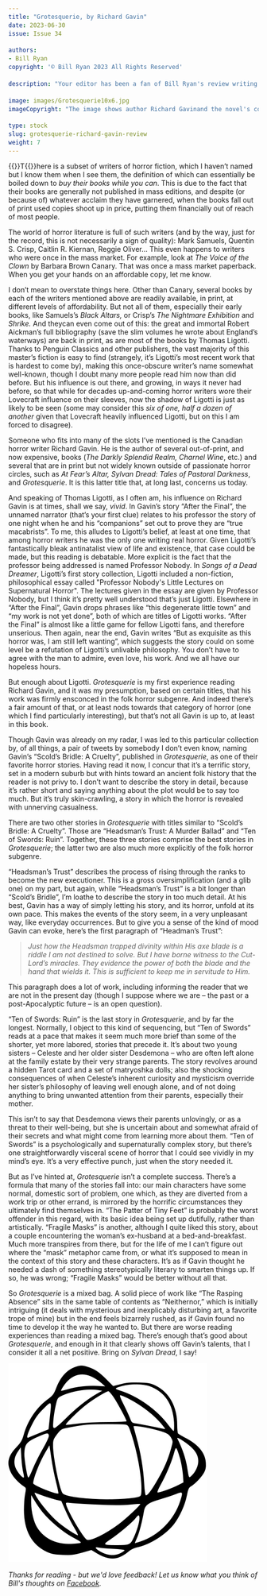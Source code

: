 ```yaml
---
title: "Grotesquerie, by Richard Gavin"
date: 2023-06-30
issue: Issue 34

authors:
- Bill Ryan
copyright: '© Bill Ryan 2023 All Rights Reserved'

description: "Your editor has been a fan of Bill Ryan's review writing for longer than the man himself has been aware of it. His passion for literature and cinema is particularly strong in the crime and horror genres, so it's a great pleasure to be able to welcome him to Mythaxis as our second periodic fiction reviewer. Which shall it be, I wonder…"

image: images/Grotesquerie10x6.jpg
imageCopyright: "The image shows author Richard Gavinand the novel's cover (art by Mike Davis and design by Vince Haig)."

type: stock
slug: grotesquerie-richard-gavin-review
weight: 7
---
```


{{<glyph>}}T{{</glyph>}}here is a subset of writers of horror fiction, which I haven’t named but I know them when I see them, the definition of which can essentially be boiled down to *buy their books while you can*. This is due to the fact that their books are generally not published in mass editions, and despite (or because of) whatever acclaim they have garnered, when the books fall out of print used copies shoot up in price, putting them financially out of reach of most people. 

The world of horror literature is full of such writers (and by the way, just for the record, this is not necessarily a sign of quality): Mark Samuels, Quentin S. Crisp, Caitlin R. Kiernan, Reggie Oliver… This even happens to writers who were once in the mass market. For example, look at *The Voice of the Clown* by Barbara Brown Canary. That was once a mass market paperback. When you get your hands on an affordable copy, let me know.

I don’t mean to overstate things here. Other than Canary, several books by each of the writers mentioned above are readily available, in print, at different levels of affordability. But not all of them, especially their early books, like Samuels’s *Black Altars,* or Crisp’s *The Nightmare Exhibition* and *Shrike.* And theycan even come out of this: the great and immortal Robert Aickman’s full bibliography (save the slim volumes he wrote about England’s waterways) are back in print, as are most of the books by Thomas Ligotti. Thanks to Penguin Classics and other publishers, the vast majority of this master’s fiction is easy to find (strangely, it’s Ligotti’s most recent work that is hardest to come by), making this once-obscure writer’s name somewhat well-known, though I doubt many more people read him now than did before. But his influence is out there, and growing, in ways it never had before, so that while for decades up-and-coming horror writers wore their Lovecraft influence on their sleeves, now the shadow of Ligotti is just as likely to be seen (some may consider this *six of one, half a dozen of another* given that Lovecraft heavily influenced Ligotti, but on this I am forced to disagree).

Someone who fits into many of the slots I’ve mentioned is the Canadian horror writer Richard Gavin. He is the author of several out-of-print, and now expensive, books (*The Darkly Splendid Realm, Charnel Wine*, etc.) and several that are in print but not widely known outside of passionate horror circles, such as *At Fear’s Altar, Sylvan Dread: Tales of Pastoral Darkness*, and *Grotesquerie*. It is this latter title that, at long last, concerns us today.

And speaking of Thomas Ligotti, as I often am, his influence on Richard Gavin is at times, shall we say, *vivid*. In Gavin’s story “After the Final”, the unnamed narrator (that’s your first clue) relates to his professor the story of one night when he and his “companions” set out to prove they are “true macabrists”. To me, this alludes to Ligotti’s belief, at least at one time, that among horror writers he was the only one writing real horror. Given Ligotti’s fantastically bleak antinatalist view of life and existence, that case could be made, but this reading is debatable. More explicit is the fact that the professor being addressed is named Professor Nobody. In *Songs of a Dead Dreamer*, Ligotti’s first story collection, Ligotti included a non-fiction, philosophical essay called "Professor Nobody's Little Lectures on Supernatural Horror". The lectures given in the essay are given by Professor Nobody, but I think it’s pretty well understood that’s just Ligotti. Elsewhere in “After the Final”, Gavin drops phrases like “this degenerate little town” and “my work is not yet done”, both of which are titles of Ligotti works. “After the Final” is almost like a little game for fellow Ligotti fans, and therefore unserious. Then again, near the end, Gavin writes “But as exquisite as this horror was, I am still left wanting”, which suggests the story could on some level be a refutation of Ligotti’s unlivable philosophy. You don’t have to agree with the man to admire, even love, his work. And we all have our hopeless hours.

But enough about Ligotti. *Grotesquerie* is my first experience reading Richard Gavin, and it was my presumption, based on certain titles, that his work was firmly ensconced in the folk horror subgenre. And indeed there’s a fair amount of that, or at least nods towards that category of horror (one which I find particularly interesting), but that’s not all Gavin is up to, at least in this book.

Though Gavin was already on my radar, I was led to this particular collection by, of all things, a pair of tweets by somebody I don’t even know, naming Gavin’s “Scold’s Bridle: A Cruelty”, published in *Grotesquerie*, as one of their favorite horror stories. Having read it now, I concur that it’s a terrific story, set in a modern suburb but with hints toward an ancient folk history that the reader is not privy to. I don’t want to describe the story in detail, because it’s rather short and saying anything about the plot would be to say too much. But it’s truly skin-crawling, a story in which the horror is revealed with unnerving casualness.

There are two other stories in *Grotesquerie* with titles similar to “Scold’s Bridle: A Cruelty”. Those are “Headsman’s Trust: A Murder Ballad” and “Ten of Swords: Ruin”. Together, these three stories comprise the best stories in *Grotesquerie*; the latter two are also much more explicitly of the folk horror subgenre. 

“Headsman’s Trust” describes the process of rising through the ranks to become the new executioner. This is a gross oversimplification (and a glib one) on my part, but again, while “Headsman’s Trust” is a bit longer than “Scold’s Bridle”, I’m loathe to describe the story in too much detail. At his best, Gavin has a way of simply letting his story, and its horror, unfold at its own pace. This makes the events of the story seem, in a very unpleasant way, like everyday occurrences. But to give you a sense of the kind of mood Gavin can evoke, here’s the first paragraph of “Headman’s Trust”:

> *Just how the Headsman trapped divinity within His axe blade is a riddle I am not destined to solve. But I have borne witness to the Cut-Lord’s miracles. They evidence the power of both the blade and the hand that wields it. This is sufficient to keep me in servitude to Him.*

This paragraph does a lot of work, including informing the reader that we are not in the present day (though I suppose where we are – the past or a post-Apocalyptic future – is an open question).

“Ten of Swords: Ruin” is the last story in *Grotesquerie*, and by far the longest. Normally, I object to this kind of sequencing, but “Ten of Swords” reads at a pace that makes it seem much more brief than some of the shorter, yet more labored, stories that precede it. It’s about two young sisters – Celeste and her older sister Desdemona – who are often left alone at the family estate by their very strange parents. The story revolves around a hidden Tarot card and a set of matryoshka dolls; also the shocking consequences of when Celeste’s inherent curiosity and mysticism override her sister’s philosophy of leaving well enough alone, and of not doing anything to bring unwanted attention from their parents, especially their mother. 

This isn’t to say that Desdemona views their parents unlovingly, or as a threat to their well-being, but she is uncertain about and somewhat afraid of their secrets and what might come from learning more about them. “Ten of Swords” is a psychologically and supernaturally complex story, but there’s one straightforwardly visceral scene of horror that I could see vividly in my mind’s eye. It’s a very effective punch, just when the story needed it.

But as I’ve hinted at, *Grotesquerie* isn’t a complete success. There’s a formula that many of the stories fall into: our main characters have some normal, domestic sort of problem, one which, as they are diverted from a work trip or other errand, is mirrored by the horrific circumstances they ultimately find themselves in. “The Patter of Tiny Feet” is probably the worst offender in this regard, with its basic idea being set up dutifully, rather than artistically. “Fragile Masks” is another, although I quite liked this story, about a couple encountering the woman’s ex-husband at a bed-and-breakfast. Much more transpires from there, but for the life of me I can’t figure out where the “mask” metaphor came from, or what it’s supposed to mean in the context of this story and these characters. It’s as if Gavin thought he needed a dash of something stereotypically literary to smarten things up. If so, he was wrong; “Fragile Masks” would be better without all that.

So *Grotesquerie* is a mixed bag. A solid piece of work like “The Rasping Absence” sits in the same table of contents as “Neithernor,” which is initially intriguing (it deals with mysterious and inexplicably disturbing art, a favorite trope of mine) but in the end feels bizarrely rushed, as if Gavin found no time to develop it the way he wanted to. But there are worse reading experiences than reading a mixed bag. There’s enough that’s good about *Grotesquerie*, and enough in it that clearly shows off Gavin’s talents, that I consider it all a net positive. Bring on *Sylvan Dread*, I say!

![Orbit-lrg](images/Orbit.svg)

*Thanks for reading - but we'd love feedback! Let us know what you think of Bill's thoughts on [Facebook](https://www.facebook.com/MythaxisMagazine/posts/835806885218966).*
